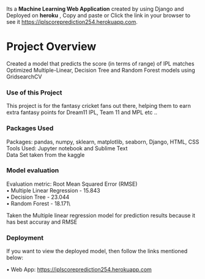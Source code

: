 Its a **Machine Learning Web Application** created by using Django and Deployed on __heroku__ , Copy and paste or Click the link in your browser to see it  https://iplscoreprediction254.herokuapp.com.

# Project Overview 
Created a model that predicts the score (in terms of range) of IPL matches\
Optimized Multiple-Linear, Decision Tree and Random Forest models using GridsearchCV

### Use of this Project

This project is for the fantasy cricket fans out there, helping them to earn extra fantasy points for Dream11 IPL, Team 11 and MPL etc ..

### Packages Used
Packages: pandas, numpy, sklearn, matplotlib, seaborn, Django, HTML, CSS\
Tools Used: Jupyter notebook and Sublime Text \
Data Set taken from the kaggle

### Model evaluation

Evaluation metric: Root Mean Squared Error (RMSE)\
• Multiple Linear Regression - 15.843\
• Decision Tree - 23.044\
• Random Forest - 18.171\

Taken the Multiple linear regression model for prediction results because it has best accuray and RMSE

### Deployment

If you want to view the deployed model, then follow the links mentioned below:

• Web App: https://iplscoreprediction254.herokuapp.com


